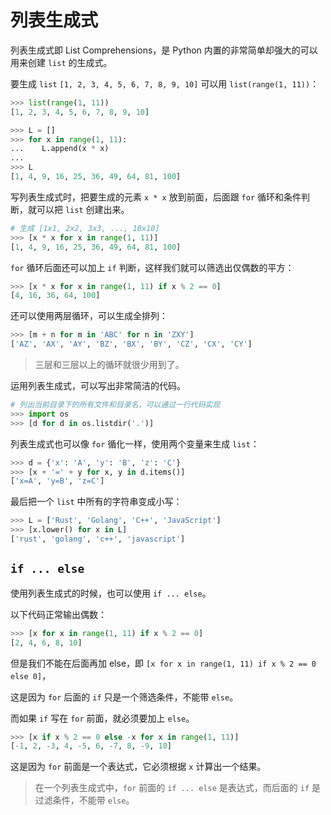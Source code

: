 # 列表生成式

列表生成式即 List Comprehensions，是 Python 内置的非常简单却强大的可以用来创建 `list` 的生成式。

要生成 `list` `[1, 2, 3, 4, 5, 6, 7, 8, 9, 10]` 可以用 `list(range(1, 11))`：

```python
>>> list(range(1, 11))
[1, 2, 3, 4, 5, 6, 7, 8, 9, 10]
```

```python
>>> L = []
>>> for x in range(1, 11):
...    L.append(x * x)
...
>>> L
[1, 4, 9, 16, 25, 36, 49, 64, 81, 100]
```

写列表生成式时，把要生成的元素 `x * x` 放到前面，后面跟 `for` 循环和条件判断，就可以把 `list` 创建出来。

```python
# 生成 [1x1, 2x2, 3x3, ..., 10x10]
>>> [x * x for x in range(1, 11)]
[1, 4, 9, 16, 25, 36, 49, 64, 81, 100]
```

`for` 循环后面还可以加上 `if` 判断，这样我们就可以筛选出仅偶数的平方：

```python
>>> [x * x for x in range(1, 11) if x % 2 == 0]
[4, 16, 36, 64, 100]
```

还可以使用两层循环，可以生成全排列：

```python
>>> [m + n for m in 'ABC' for n in 'ZXY']
['AZ', 'AX', 'AY', 'BZ', 'BX', 'BY', 'CZ', 'CX', 'CY']
```

> 三层和三层以上的循环就很少用到了。

运用列表生成式，可以写出非常简洁的代码。

```python
# 列出当前目录下的所有文件和目录名，可以通过一行代码实现
>>> import os
>>> [d for d in os.listdir('.')]
```

列表生成式也可以像 `for` 循化一样，使用两个变量来生成 `list`：

```python
>>> d = {'x': 'A', 'y': 'B', 'z': 'C'}
>>> [x + '=' + y for x, y in d.items()]
['x=A', 'y=B', 'z=C']
```

最后把一个 `list` 中所有的字符串变成小写：

```python
>>> L = ['Rust', 'Golang', 'C++', 'JavaScript']
>>> [x.lower() for x in L]
['rust', 'golang', 'c++', 'javascript']
```

## `if ... else`

使用列表生成式的时候，也可以使用 `if ... else`。

以下代码正常输出偶数：

```python
>>> [x for x in range(1, 11) if x % 2 == 0]
[2, 4, 6, 8, 10]
```

但是我们不能在后面再加 else，即 `[x for x in range(1, 11) if x % 2 == 0 else 0]`，

这是因为 `for` 后面的 `if` 只是一个筛选条件，不能带 `else`。

而如果 `if` 写在 `for` 前面，就必须要加上 `else`。

```python
>>> [x if x % 2 == 0 else -x for x in range(1, 11)]
[-1, 2, -3, 4, -5, 6, -7, 8, -9, 10]
```

这是因为 `for` 前面是一个表达式，它必须根据 `x` 计算出一个结果。

> 在一个列表生成式中，`for` 前面的 `if ... else` 是表达式，而后面的 `if` 是过滤条件，不能带 `else`。

